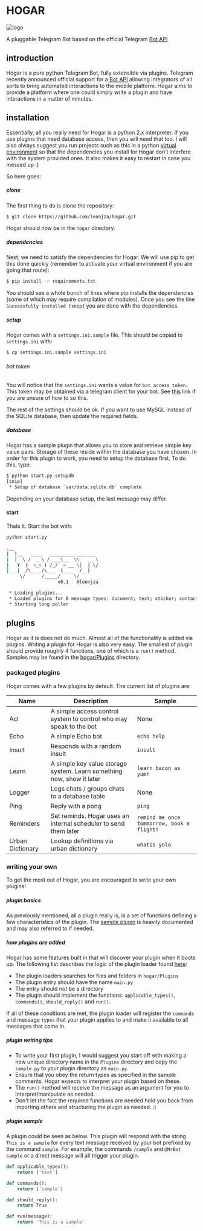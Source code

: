 # HOGAR

![logo](http://i.imgur.com/7aCuc2S.png)

A pluggable Telegram Bot based on the official Telegram [Bot API](https://core.telegram.org/bots/api)

## introduction
Hogar is a pure python Telegram Bot, fully extensible via plugins. Telegram recently announced official support for a [Bot API](https://telegram.org/blog/bot-revolution) allowing integrators of all sorts to bring automated interactions to the mobile platform. Hogar aims to provide a platform where one could simply write a plugin and have interactions in a matter of minutes.

## installation
Essentially, all you really need for Hogar is a python 2.x interpreter. If you use plugins that need database access, then you will need that too. I will also always suggest you run projects such as this in a python [virtual environment](http://docs.python-guide.org/en/latest/dev/virtualenvs/) so that the dependencies you install for Hogar don’t interfere with the system provided ones. It also makes it easy to restart in case you messed up :)

So here goes:

##### clone
The first thing to do is clone the repository:

```bash
$ git clone https://github.com/leonjza/hogar.git
```

Hogar should now be in the `hogar` directory.

##### dependencies
Next, we need to satisfy the dependencies for Hogar. We will use pip to get this done quickly (remember to activate your virtual environment if you are going that route):

```bash
$ pip install -r requirements.txt
```

You should see a whole bunch of lines where pip installs the dependencies (some of which may require compilation of modules). Once you see the line `Successfully installed [snip]` you are done with the dependencies.

##### setup
Hogar comes with a `settings.ini.sample` file. This should be copied to `settings.ini` with:

```bash
$ cp settings.ini.sample settings.ini
```

###### bot token
You will notice that the `settings.ini` wants a value for `bot_access_token`. This token may be obtained via a telegram client for your bot. See [this](https://core.telegram.org/bots#botfather) link if you are unsure of how to so this.

The rest of the settings should be ok. If you want to use MySQL instead of the SQLite database, then update the required fields.

##### database
Hogar has a sample plugin that allows you to store and retrieve simple key value pairs. Storage of these reside within the database you have chosen. In order for this plugin to work, you need to setup the database first. To do this, type:

```bash
$ python start.py setupdb
[snip]
 * Setup of database `var/data.sqlite.db` complete
```

Depending on your database setup, the last message may differ.

#### start
Thats it. Start the bot with:

```bash
python start.py

.__
|  |__   ____   _________ _______
|  |  \ /  _ \ / ___\__  \\_  __ \
|   Y  (  <_> ) /_/  > __ \|  | \/
|___|  /\____/\___  (____  /__|
     \/      /_____/     \/
                   v0.1 - @leonjza

 * Loading plugins...
 * Loaded plugins for 8 message types: document; text; sticker; contact; video; location; photo; audio
 * Starting long poller
```

## plugins
Hogar as it is does not do much. Almost all of the functionality is added via plugins. Writing a plugin for Hogar is also very easy. The smallest of plugin should provide roughly 4 functions, one of which is a `run()` method. Samples may be found in the [hogar/Plugins](https://github.com/leonjza/hogar/tree/master/hogar/Plugins) directory.

### packaged plugins
Hogar comes with a few plugins by default. The current list of plugins are:

Name                | Description                                                              | Sample
------------------- | ------------------------------------------------------------------------ | ---------
Acl                 | A simple access control system to control who may speak to the bot       | None
Echo                | A simple Echo bot                                                        | `echo help`
Insult              | Responds with a random insult                                            | `insult`
Learn               | A simple key value storage system. Learn something now, show it later    | `learn bacon as yum!`
Logger              | Logs chats / groups chats to a database table                            | None
Ping                | Reply with a pong                                                        | `ping`
Reminders           | Set reminds. Hogar uses an internal scheduler to send them later         | `remind me once tommorrow, book a flight!`
Urban Dictionary    | Lookup definitions via urban dictionary                                  | `whatis yolo`

### writing your own
To get the most out of Hogar, you are encouraged to write your own plugins!

##### plugin basics
As previously mentioned, all a plugin really is, is a set of functions defining a few characteristics of the plugin. The [sample plugin](https://github.com/leonjza/hogar/blob/master/hogar/Plugins/sample.py) is heavily documented and may also referred to if needed.

##### how plugins are added
Hogar has some features built in that will discover your plugin when it boots up. The following list describes the logic of the plugin loader found [here](https://github.com/leonjza/hogar/blob/master/hogar/Utils/PluginLoader.py):

 * The plugin loaders searches for files and folders in `hogar/Plugins`
 * The plugin entry should have the name `main.py`
 * The entry should not be a directory
 * The plugin should implement the functions: `applicable_types()`, `commands()`, `should_reply()` and `run()`.

If all of these conditions are met, the plugin loader will register the `commands` and message `types` that your plugin applies to and make it available to all messages that come in.

##### plugin writing tips
- To write your first plugin, I would suggest you start off with making a new unique directory name in the `Plugins` directory and copy the `sample.py` to your plugin directory as `main.py`.  
- Ensure that you obey the return types as specified in the sample comments. Hogar expects to interpret your plugin based on these.  
- The `run()` method will receive the message as an argument for you to interpret/manipulate as needed.  
- Don't let the fact the required functions are needed hold you back from importing others and structuring the plugin as needed. :)

##### plugin sample
A plugin could be seen as below. This plugin will respond with the string `This is a sample` for every text message received by your bot prefixed by the command `sample`. For example, the commands `/sample` and `@MrBot sample` or a direct message will all trigger your plugin.

```python
def applicable_types():
    return ['text']

def commands():
    return ['sample']

def should_reply():
    return True

def run(message):
    return 'This is a sample'
```

